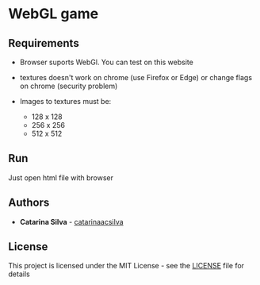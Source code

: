 # WebGL game



## Requirements

- Browser suports WebGl. You can test on this website

- textures doesn't work on chrome (use Firefox or Edge) or change flags on chrome (security problem)

- Images to textures must be:

    - 128 x 128
    - 256 x 256
    - 512 x 512

## Run

Just open html file with browser


## Authors

* **Catarina Silva** - [catarinaacsilva](https://github.com/catarinaacsilva)

## License

This project is licensed under the MIT License - see the [LICENSE](LICENSE) file for details